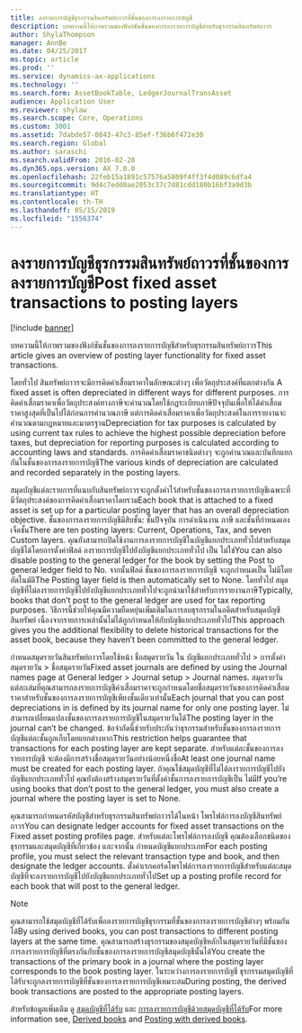 ```yaml
---
title: ลงรายการบัญชีธุรกรรมสินทรัพย์ถาวรที่ชั้นของการลงรายการบัญชี
description: บทความนี้ให้ภาพรวมของฟังก์ชันชั้นของการลงรายการบัญชีสำหรับธุรกรรมสินทรัพย์ถาวร
author: ShylaThompson
manager: AnnBe
ms.date: 04/25/2017
ms.topic: article
ms.prod: ''
ms.service: dynamics-ax-applications
ms.technology: ''
ms.search.form: AssetBookTable, LedgerJournalTransAsset
audience: Application User
ms.reviewer: shylaw
ms.search.scope: Core, Operations
ms.custom: 3001
ms.assetid: 7dabde57-0843-47c3-85ef-f36b6f472e30
ms.search.region: Global
ms.author: saraschi
ms.search.validFrom: 2016-02-28
ms.dyn365.ops.version: AX 7.0.0
ms.openlocfilehash: 22feb15a1891c57576a5809f4ff3f4d089c6dfa4
ms.sourcegitcommit: 9d4c7edd0ae2053c37c7d81cdd180b16bf3a9d3b
ms.translationtype: HT
ms.contentlocale: th-TH
ms.lasthandoff: 05/15/2019
ms.locfileid: "1556374"
---
```

# <a name="post-fixed-asset-transactions-to-posting-layers"></a><span data-ttu-id="f267f-103">ลงรายการบัญชีธุรกรรมสินทรัพย์ถาวรที่ชั้นของการลงรายการบัญชี</span><span class="sxs-lookup"><span data-stu-id="f267f-103">Post fixed asset transactions to posting layers</span></span>

[!include [banner](../includes/banner.md)]

<span data-ttu-id="f267f-104">บทความนี้ให้ภาพรวมของฟังก์ชันชั้นของการลงรายการบัญชีสำหรับธุรกรรมสินทรัพย์ถาวร</span><span class="sxs-lookup"><span data-stu-id="f267f-104">This article gives an overview of posting layer functionality for fixed asset transactions.</span></span>

<span data-ttu-id="f267f-105">โดยทั่วไป สินทรัพย์ถาวรจะมีการคิดค่าเสื่อมราคาในลักษณะต่างๆ เพื่อวัตถุประสงค์ที่แตกต่างกัน </span><span class="sxs-lookup"><span data-stu-id="f267f-105">A fixed asset is often depreciated in different ways for different purposes.</span></span> <span data-ttu-id="f267f-106">การคิดค่าเสื่อมราคาเพื่อวัตถุประสงค์ทางภาษีจะคำนวณโดยใช้กฎระเบียบภาษีปัจจุบันเพื่อให้ได้ค่าเสื่อมราคาสูงสุดที่เป็นไปได้ก่อนการคำนวณภาษี แต่การคิดค่าเสื่อมราคาเพื่อวัตถุประสงค์ในการรายงานจะคำนวณตามกฎหมายและมาตรฐาน</span><span class="sxs-lookup"><span data-stu-id="f267f-106">Depreciation for tax purposes is calculated by using current tax rules to achieve the highest possible depreciation before taxes, but depreciation for reporting purposes is calculated according to accounting laws and standards.</span></span> <span data-ttu-id="f267f-107">การคิดค่าเสื่อมราคาชนิดต่างๆ จะถูกคำนวณและบันทึกแยกกันในชั้นของการลงรายการบัญชี</span><span class="sxs-lookup"><span data-stu-id="f267f-107">The various kinds of depreciation are calculated and recorded separately in the posting layers.</span></span>

<span data-ttu-id="f267f-108">สมุดบัญชีแต่ละรายการที่แนบกับสินทรัพย์ถาวรจะถูกตั้งค่าไว้สำหรับชั้นของการลงรายการบัญชีเฉพาะที่มีวัตถุประสงค์ของการคิดค่าเสื่อมราคาโดยรวม</span><span class="sxs-lookup"><span data-stu-id="f267f-108">Each book that is attached to a fixed asset is set up for a particular posting layer that has an overall depreciation objective.</span></span> <span data-ttu-id="f267f-109">ชั้นของการลงรายการบัญชีมีสิบชั้น: ชั้นปัจจุบัน การดำเนินงาน ภาษี และชั้นที่กำหนดเองเจ็ดชั้น</span><span class="sxs-lookup"><span data-stu-id="f267f-109">There are ten posting layers: Current, Operations, Tax, and seven Custom layers.</span></span> <span data-ttu-id="f267f-110">คุณยังสามารถปิดใช้งานการลงรายการบัญชีในบัญชีแยกประเภททั่วไปสำหรับสมุดบัญชีได้โดยการตั้งค่าฟิลด์ ลงรายการบัญชีไปยังบัญชีแยกประเภททั่วไป เป็น ไม่ใช่</span><span class="sxs-lookup"><span data-stu-id="f267f-110">You can also disable posting to the general ledger for the book by setting the Post to general ledger field to No.</span></span> <span data-ttu-id="f267f-111">จากนั้นฟิลด์ ชั้นของการลงรายการบัญชี จะถูกกำหนดเป็น ไม่มีโดยอัตโนมัติ</span><span class="sxs-lookup"><span data-stu-id="f267f-111">The Posting layer field is then automatically set to None.</span></span> <span data-ttu-id="f267f-112">โดยทั่วไป สมุดบัญชีที่ไม่ลงรายการบัญชีไปยังบัญชีแยกประเภททั่วไปจะถูกนำมาใช้สำหรับการรายงานภาษี</span><span class="sxs-lookup"><span data-stu-id="f267f-112">Typically, books that don’t post to the general ledger are used for tax reporting purposes.</span></span> <span data-ttu-id="f267f-113">วิธีการนี้ช่วยให้คุณมีความยืดหยุ่นเพิ่มเติมในการลบธุรกรรมในอดีตสำหรับสมุดบัญชีสินทรัพย์ เนื่องจากรายการเหล่านั้นไม่ได้ถูกกำหนดให้กับบัญชีแยกประเภททั่วไป</span><span class="sxs-lookup"><span data-stu-id="f267f-113">This approach gives you the additional flexibility to delete historical transactions for the asset book, because they haven’t been committed to the general ledger.</span></span>

<span data-ttu-id="f267f-114">กำหนดสมุดรายวันสินทรัพย์ถาวรโดยใช้หน้า ชื่อสมุดรายวัน ใน บัญชีแยกประเภททั่วไป > การตั้งค่าสมุดรายวัน > ชื่อสมุดรายวัน</span><span class="sxs-lookup"><span data-stu-id="f267f-114">Fixed asset journals are defined by using the Journal names page at General ledger > Journal setup > Journal names.</span></span> <span data-ttu-id="f267f-115">สมุดรายวันแต่ละเล่มที่คุณสามารถลงรายการบัญชีค่าเสื่อมราคาจะถูกกำหนดโดยชื่อสมุดรายวันของการคิดค่าเสื่อมราคาสำหรับชั้นของการลงรายการบัญชีเพียงชั้นเดียวเท่านั้น</span><span class="sxs-lookup"><span data-stu-id="f267f-115">Each journal that you can post depreciations in is defined by its journal name for only one posting layer.</span></span> <span data-ttu-id="f267f-116">ไม่สามารถเปลี่ยนแปลงชั้นของการลงรายการบัญชีในสมุดรายวันได้</span><span class="sxs-lookup"><span data-stu-id="f267f-116">The posting layer in the journal can’t be changed.</span></span> <span data-ttu-id="f267f-117">ข้อจำกัดนี้ช่วยรับประกันว่าธุรกรรมสำหรับชั้นของการลงรายการบัญชีแต่ละชั้นถูกเก็บโดยแยกต่างหาก</span><span class="sxs-lookup"><span data-stu-id="f267f-117">This restriction helps guarantee that transactions for each posting layer are kept separate.</span></span> <span data-ttu-id="f267f-118">สำหรับแต่ละชั้นของการลงรายการบัญชี จะต้องมีการสร้างชื่อสมุดรายวันอย่างน้อยหนึ่งชื่อ</span><span class="sxs-lookup"><span data-stu-id="f267f-118">At least one journal name must be created for each posting layer.</span></span> <span data-ttu-id="f267f-119">ถ้าคุณใช้สมุดบัญชีที่ไม่ได้ลงรายการบัญชีไปยังบัญชีแยกประเภททั่วไป คุณยังต้องสร้างสมุดรายวันที่ตั้งค่าชั้นการลงรายการบัญชีเป็น ไม่มี</span><span class="sxs-lookup"><span data-stu-id="f267f-119">If you’re using books that don’t post to the general ledger, you must also create a journal where the posting layer is set to None.</span></span>

<span data-ttu-id="f267f-120">คุณสามารถกำหนดรหัสบัญชีสำหรับธุรกรรมสินทรัพย์ถาวรได้ในหน้า โพรไฟล์การลงบัญชีสินทรัพย์ถาวร</span><span class="sxs-lookup"><span data-stu-id="f267f-120">You can designate ledger accounts for fixed asset transactions on the Fixed asset posting profiles page.</span></span> <span data-ttu-id="f267f-121">สำหรับแต่ละโพรไฟล์การลงบัญชี คุณต้องเลือกชนิดของธุรกรรมและสมุดบัญชีที่เกี่ยวข้อง และจากนั้น กำหนดบัญชีแยกประเภท</span><span class="sxs-lookup"><span data-stu-id="f267f-121">For each posting profile, you must select the relevant transaction type and book, and then designate the ledger accounts.</span></span> <span data-ttu-id="f267f-122">ตั้งค่าเรกคอร์ดโพรไฟล์การลงรายการบัญชีสำหรับแต่ละสมุดบัญชีที่จะลงรายการบัญชีไปยังบัญชีแยกประเภททั่วไป</span><span class="sxs-lookup"><span data-stu-id="f267f-122">Set up a posting profile record for each book that will post to the general ledger.</span></span>

> [!NOTE] 
> <span data-ttu-id="f267f-123">คุณสามารถใช้สมุดบัญชีที่ได้รับเพื่อลงรายการบัญชีธุรกรรมที่ชั้นของการลงรายการบัญชีต่างๆ พร้อมกันได้</span><span class="sxs-lookup"><span data-stu-id="f267f-123">By using derived books, you can post transactions to different posting layers at the same time.</span></span> <span data-ttu-id="f267f-124">คุณสามารถสร้างธุรกรรมของสมุดบัญชีหลักในสมุดรายวันที่มีชั้นของการลงรายการบัญชีที่ตรงกันกับชั้นของการลงรายการบัญชีสมุดบัญชีนั้นได้</span><span class="sxs-lookup"><span data-stu-id="f267f-124">You create the transactions of the primary book in a journal where the posting layer corresponds to the book posting layer.</span></span> <span data-ttu-id="f267f-125">ในระหว่างการลงรายการบัญชี ธุรกรรมสมุดบัญชีที่ได้รับจะถูกลงรายการบัญชีที่ชั้นของการลงรายการบัญชีเหมาะสม</span><span class="sxs-lookup"><span data-stu-id="f267f-125">During posting, the derived book transactions are posted to the appropriate posting layers.</span></span>

<span data-ttu-id="f267f-126">สำหรับข้อมูลเพิ่มเติม ดู [สมุดบัญชีที่ได้รับ](derived-books.md) และ [การลงรายการบัญชีด้วยสมุดบัญชีที่ได้รับ](post-derived-value-models.md)</span><span class="sxs-lookup"><span data-stu-id="f267f-126">For more information see, [Derived books](derived-books.md) and [Posting with derived books](post-derived-value-models.md).</span></span>



